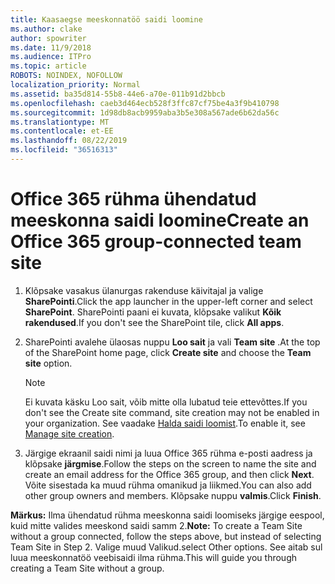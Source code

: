 ```yaml
---
title: Kaasaegse meeskonnatöö saidi loomine
ms.author: clake
author: spowriter
ms.date: 11/9/2018
ms.audience: ITPro
ms.topic: article
ROBOTS: NOINDEX, NOFOLLOW
localization_priority: Normal
ms.assetid: ba35d814-55b8-44e6-a70e-011b91d2bbcb
ms.openlocfilehash: caeb3d464ecb528f3ffc87cf75be4a3f9b410798
ms.sourcegitcommit: 1d98db8acb9959aba3b5e308a567ade6b62da56c
ms.translationtype: MT
ms.contentlocale: et-EE
ms.lasthandoff: 08/22/2019
ms.locfileid: "36516313"
---
```

# <a name="create-an-office-365-group-connected-team-site"></a><span data-ttu-id="201c9-102">Office 365 rühma ühendatud meeskonna saidi loomine</span><span class="sxs-lookup"><span data-stu-id="201c9-102">Create an Office 365 group-connected team site</span></span>

1. <span data-ttu-id="201c9-103">Klõpsake vasakus ülanurgas rakenduse käivitajal ja valige **SharePointi**.</span><span class="sxs-lookup"><span data-stu-id="201c9-103">Click the app launcher in the upper-left corner and select **SharePoint**.</span></span> <span data-ttu-id="201c9-104">SharePointi paani ei kuvata, klõpsake valikut **Kõik rakendused**.</span><span class="sxs-lookup"><span data-stu-id="201c9-104">If you don't see the SharePoint tile, click **All apps**.</span></span>
    
2. <span data-ttu-id="201c9-105">SharePointi avalehe ülaosas nuppu **Loo sait** ja vali **Team site** .</span><span class="sxs-lookup"><span data-stu-id="201c9-105">At the top of the SharePoint home page, click **Create site** and choose the **Team site** option.</span></span> 
    
    > [!NOTE]
    > <span data-ttu-id="201c9-106">Ei kuvata käsku Loo sait, võib mitte olla lubatud teie ettevõttes.</span><span class="sxs-lookup"><span data-stu-id="201c9-106">If you don't see the Create site command, site creation may not be enabled in your organization.</span></span> <span data-ttu-id="201c9-107">See vaadake [Halda saidi loomist](https://go.microsoft.com/fwlink/?linkid=2009644).</span><span class="sxs-lookup"><span data-stu-id="201c9-107">To enable it, see [Manage site creation](https://go.microsoft.com/fwlink/?linkid=2009644).</span></span> 
  
3. <span data-ttu-id="201c9-108">Järgige ekraanil saidi nimi ja luua Office 365 rühma e-posti aadress ja klõpsake **järgmise**.</span><span class="sxs-lookup"><span data-stu-id="201c9-108">Follow the steps on the screen to name the site and create an email address for the Office 365 group, and then click **Next**.</span></span> <span data-ttu-id="201c9-109">Võite sisestada ka muud rühma omanikud ja liikmed.</span><span class="sxs-lookup"><span data-stu-id="201c9-109">You can also add other group owners and members.</span></span> <span data-ttu-id="201c9-110">Klõpsake nuppu **valmis**.</span><span class="sxs-lookup"><span data-stu-id="201c9-110">Click **Finish**.</span></span>
  
 <span data-ttu-id="201c9-111">**Märkus:** Ilma ühendatud rühma meeskonna saidi loomiseks järgige eespool, kuid mitte valides meeskond saidi samm 2.</span><span class="sxs-lookup"><span data-stu-id="201c9-111">**Note:** To create a Team Site without a group connected, follow the steps above, but instead of selecting Team Site in Step 2.</span></span> <span data-ttu-id="201c9-112">Valige muud Valikud.</span><span class="sxs-lookup"><span data-stu-id="201c9-112">select Other options.</span></span> <span data-ttu-id="201c9-113">See aitab sul luua meeskonnatöö veebisaidi ilma rühma.</span><span class="sxs-lookup"><span data-stu-id="201c9-113">This will guide you through creating a Team Site without a group.</span></span> 
    


